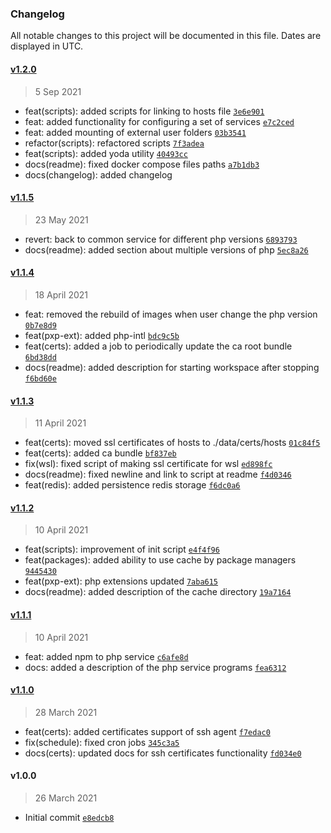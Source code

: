 ### Changelog

All notable changes to this project will be documented in this file. Dates are displayed in UTC.

#### [v1.2.0](https://github.com/Dandula/power-docker/compare/v1.1.5...v1.2.0)

> 5 Sep 2021

- feat(scripts): added scripts for linking to hosts file [`3e6e901`](https://github.com/Dandula/power-docker/commit/3e6e901e02ed1b466036dc6dc480a7773eb31162)
- feat: added functionality for configuring a set of services [`e7c2ced`](https://github.com/Dandula/power-docker/commit/e7c2ced277586b65d8d685702c65f56152798f38)
- feat: added mounting of external user folders [`03b3541`](https://github.com/Dandula/power-docker/commit/03b354153a1ce21896f06c10ea43e804912c96da)
- refactor(scripts): refactored scripts [`7f3adea`](https://github.com/Dandula/power-docker/commit/7f3adeaa98bef353429d07c50f3951274aba03df)
- feat(scripts): added yoda utility [`40493cc`](https://github.com/Dandula/power-docker/commit/40493cca46e271ab978d5b892f4651063970b0d9) 
- docs(readme): fixed docker compose files paths [`a7b1db3`](https://github.com/Dandula/power-docker/commit/a7b1db3ab8b099d722d5c04a65a116ff53b0d624)
- docs(changelog): added changelog

#### [v1.1.5](https://github.com/Dandula/power-docker/compare/v1.1.4...v1.1.5)

> 23 May 2021

- revert: back to common service for different php versions [`6893793`](https://github.com/Dandula/power-docker/commit/68937939a41f831dcc77edcc93e7dfd585d40598)
- docs(readme): added section about multiple versions of php [`5ec8a26`](https://github.com/Dandula/power-docker/commit/5ec8a26811345aab164cb41c64189ad8875bff39)

#### [v1.1.4](https://github.com/Dandula/power-docker/compare/v1.1.3...v1.1.4)

> 18 April 2021

- feat: removed the rebuild of images when user change the php version [`0b7e8d9`](https://github.com/Dandula/power-docker/commit/0b7e8d94c841e4bfb62bae936089e2ebca6e3f61)
- feat(pxp-ext): added php-intl [`bdc9c5b`](https://github.com/Dandula/power-docker/commit/bdc9c5b8fc21309b6736e2d61790c6ad093127e2)
- feat(certs): added a job to periodically update the ca root bundle [`6bd38dd`](https://github.com/Dandula/power-docker/commit/6bd38ddbae508a921c20947c08f437886ffed42b)
- docs(readme): added description for starting workspace after stopping [`f6bd60e`](https://github.com/Dandula/power-docker/commit/f6bd60e198d967eea80935e79aa09ba6d65b4852)

#### [v1.1.3](https://github.com/Dandula/power-docker/compare/v1.1.2...v1.1.3)

> 11 April 2021

- feat(certs): moved ssl certificates of hosts to ./data/certs/hosts [`01c84f5`](https://github.com/Dandula/power-docker/commit/01c84f57ce99bac43170286cf5c80915c7861747)
- feat(certs): added ca bundle [`bf837eb`](https://github.com/Dandula/power-docker/commit/bf837eb4c5e43a35a856cb3185ac8efe2f300639)
- fix(wsl): fixed script of making ssl certificate for wsl [`ed898fc`](https://github.com/Dandula/power-docker/commit/ed898fc79046f8e567dfbb44aa505d4543ff23ef)
- docs(readme): fixed newline and link to script at readme [`f4d0346`](https://github.com/Dandula/power-docker/commit/f4d03467c7991b0221211fccb352421bade3d7ef)
- feat(redis): added persistence redis storage [`f6dc0a6`](https://github.com/Dandula/power-docker/commit/f6dc0a663e349c7734a558af5fa9c600dd7ef8e5)

#### [v1.1.2](https://github.com/Dandula/power-docker/compare/v1.1.1...v1.1.2)

> 10 April 2021

- feat(scripts): improvement of init script [`e4f4f96`](https://github.com/Dandula/power-docker/commit/e4f4f9664384995723a4d8b945807a4e99922e7a)
- feat(packages): added ability to use cache by package managers [`9445430`](https://github.com/Dandula/power-docker/commit/9445430cf113b058ce307b5ecf186937d036ca7f)
- feat(pxp-ext): php extensions updated [`7aba615`](https://github.com/Dandula/power-docker/commit/7aba615ffc07f9782923ff07de01f89dbac02a64)
- docs(readme): added description of the cache directory [`19a7164`](https://github.com/Dandula/power-docker/commit/19a716442e2af846a7119d4da1314e0a916d4d26)

#### [v1.1.1](https://github.com/Dandula/power-docker/compare/v1.1.0...v1.1.1)

> 10 April 2021

- feat: added npm to php service [`c6afe8d`](https://github.com/Dandula/power-docker/commit/c6afe8d1e83d0cb63e70668d8f234ee8266d8459)
- docs: added a description of the php service programs [`fea6312`](https://github.com/Dandula/power-docker/commit/fea63124860acb4f6dd6e342679bd6924e27de5e)

#### [v1.1.0](https://github.com/Dandula/power-docker/compare/v1.0.0...v1.1.0)

> 28 March 2021

- feat(certs): added certificates support of ssh agent [`f7edac0`](https://github.com/Dandula/power-docker/commit/f7edac05f157bab29103e50122ce7de4f9aceec8)
- fix(schedule): fixed cron jobs [`345c3a5`](https://github.com/Dandula/power-docker/commit/345c3a569c9a6e5d0725c9e35168a513de150632)
- docs(certs): updated docs for ssh certificates functionality [`fd034e0`](https://github.com/Dandula/power-docker/commit/fd034e071e18d6b9f7497edb612b3b7f4f656e89)

#### v1.0.0

> 26 March 2021

- Initial commit [`e8edcb8`](https://github.com/Dandula/power-docker/commit/e8edcb86e4bdafe4a287dc8651603a3f533b90bb)
